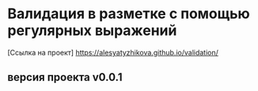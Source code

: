 Валидация в разметке с помощью регулярных выражений
==============

[Ссылка на проект] https://alesyatyzhikova.github.io/validation/

версия проекта **v0.0.1**
---